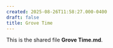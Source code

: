 ```yaml
---
created: 2025-08-26T11:58:27.000-0400
draft: false
title: Grove Time
---
```


This is the shared file **Grove Time.md**.